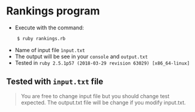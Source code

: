 # Rankings program

- Execute with the command:
```sh
	$ ruby rankings.rb
```
- Name of input file `ìnput.txt`
- The output will be see in your `console` and `output.txt`
- Tested in `ruby 2.5.1p57 (2018-03-29 revision 63029) [x86_64-linux]`

## Tested with `input.txt` file
> You are free to change input file but you should change test expected.
> The output.txt file will be change if you modify input.txt.